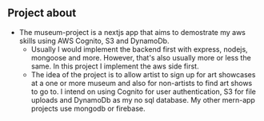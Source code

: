## Project about
* The museum-project is a nextjs app that aims to demostrate my aws skills using AWS Cognito, S3 and DynamoDb.
    + Usually I would implement the backend first with express, nodejs, mongoose and more. However, that's also usually more or less the same. In this project I implement the aws side first.
    + The idea of the project is to allow artist to sign up for art showcases at a one or more museum and also for non-artists to find art shows to go to. I intend on using Cognito for user authentication, S3 for file uploads and DynamoDb as my no sql database. My other mern-app projects use mongodb or firebase.